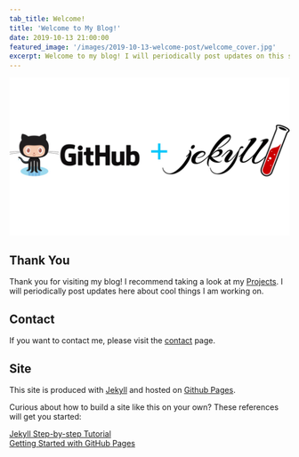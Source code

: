 ```yaml
---
tab_title: Welcome!
title: 'Welcome to My Blog!'
date: 2019-10-13 21:00:00
featured_image: '/images/2019-10-13-welcome-post/welcome_cover.jpg'
excerpt: Welcome to my blog! I will periodically post updates on this site about my projects and interests. This site is produced with Jekyll and hosted on Github Pages. Curious? Then read on... 
---
```


![](/images/2019-10-13-welcome-post/welcome_cover.jpg)

## Thank You

Thank you for visiting my blog! I recommend taking a look at my [Projects](/projects/). I will periodically post updates here about cool things I am working on. 

## Contact 

If you want to contact me, please visit the [contact](/contact) page. 


## Site 
This site is produced with [Jekyll](https://jekyllrb.com/) and hosted on [Github Pages](https://pages.github.com/). 

Curious about how to build a site like this on your own? These references will get you started: 

[Jekyll Step-by-step Tutorial](https://jekyllrb.com/docs/step-by-step/01-setup/)  
[Getting Started with GitHub Pages](https://guides.github.com/features/pages/)